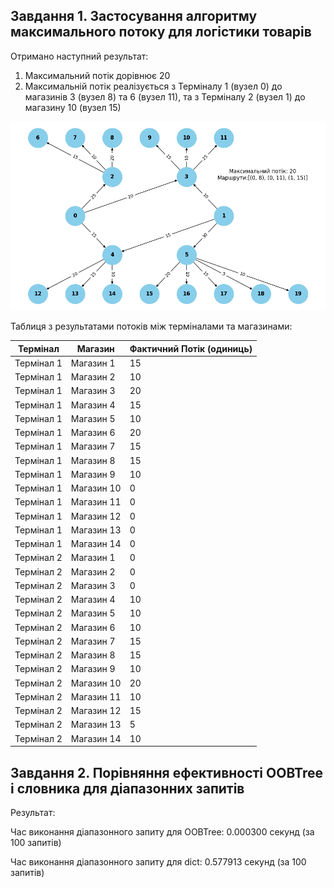 ## Завдання 1. Застосування алгоритму максимального потоку для логістики товарів

Отримано наступний результат:
1. Максимальний потік дорівнює 20
2. Максимальній потік реалізується з Терміналу 1 (вузел 0) до магазинів 3 (вузел 8) та 6 (вузел 11), та з Терміналу 2 (вузел 1) до магазину 10 (вузел 15)

![Результат виконання](task_1_result.png)


Таблиця з результатами потоків між терміналами та магазинами:


|Термінал   | Магазин    | Фактичний Потік (одиниць)
|-----------|------------|--------------------------|
|Термінал 1 | Магазин 1  | 15 |
|Термінал 1 | Магазин 2  | 10 |
|Термінал 1 | Магазин 3  | 20 |
|Термінал 1 | Магазин 4  | 15 |
|Термінал 1 | Магазин 5  | 10 |
|Термінал 1 | Магазин 6  | 20 |
|Термінал 1 | Магазин 7  | 15 |
|Термінал 1 | Магазин 8  | 15 |
|Термінал 1 | Магазин 9  | 10 |
|Термінал 1 | Магазин 10 | 0 |
|Термінал 1 | Магазин 11 | 0 |
|Термінал 1 | Магазин 12 | 0 |
|Термінал 1 | Магазин 13 | 0 |
|Термінал 1 | Магазин 14 | 0 |
|Термінал 2 | Магазин 1  | 0 |
|Термінал 2 | Магазин 2  | 0 |
|Термінал 2 | Магазин 3  | 0 |
|Термінал 2 | Магазин 4  | 10 |
|Термінал 2 | Магазин 5  | 10 |
|Термінал 2 | Магазин 6  | 10 |
|Термінал 2 | Магазин 7  | 15 |
|Термінал 2 | Магазин 8  | 15 |
|Термінал 2 | Магазин 9  | 10 |
|Термінал 2 | Магазин 10 | 20 |
|Термінал 2 | Магазин 11 | 10 |
|Термінал 2 | Магазин 12 | 15 |
|Термінал 2 | Магазин 13 | 5 |
|Термінал 2 | Магазин 14 | 10 |



## Завдання 2. Порівняння ефективності OOBTree і словника для діапазонних запитів

Результат:

Час виконання діапазонного запиту для OOBTree: 0.000300 секунд (за 100 запитів)

Час виконання діапазонного запиту для dict: 0.577913 секунд (за 100 запитів)
